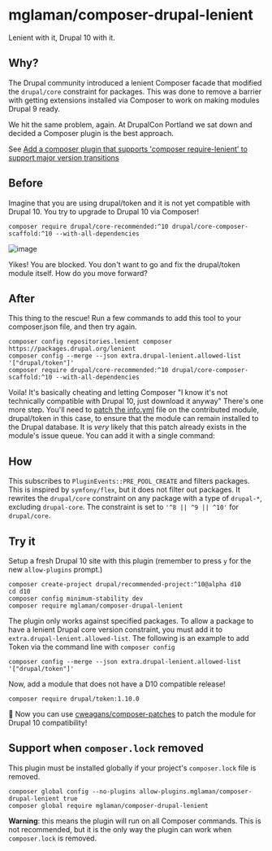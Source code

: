 # mglaman/composer-drupal-lenient

Lenient with it, Drupal 10 with it.

## Why?

The Drupal community introduced a lenient Composer facade that modified the `drupal/core` constraint for packages. This
was done to remove a barrier with getting extensions installed via Composer to work on making modules Drupal 9 ready.

We hit the same problem, again. At DrupalCon Portland we sat down and decided a Composer plugin is the best approach.

See [Add a composer plugin that supports 'composer require-lenient' to support major version transitions](https://www.drupal.org/project/drupal/issues/3267143)

## Before
Imagine that you are using drupal/token and it is not yet compatible with Drupal 10. You try to upgrade to Drupal 10 via Composer!

```
composer require drupal/core-recommended:^10 drupal/core-composer-scaffold:^10 --with-all-dependencies
```
![image](https://github.com/mglaman/composer-drupal-lenient/assets/539205/a4950149-a7ae-4d03-a786-716ebaa7dee0)

Yikes! You are blocked. You don't want to go and fix the drupal/token module itself. How do you move forward?
 
## After

This thing to the rescue! Run a few commands to add this tool to your composer.json file, and then try again.

```
composer config repositories.lenient composer https://packages.drupal.org/lenient 
composer config --merge --json extra.drupal-lenient.allowed-list '["drupal/token"]'
composer require drupal/core-recommended:^10 drupal/core-composer-scaffold:^10 --with-all-dependencies
```

Voila! It's basically cheating and letting Composer "I know it's not technically compatible with Drupal 10, just download it anyway"
There's one more step. You'll need to [patch the info.yml](https://docs.cweagans.net/composer-patches/usage/defining-patches/) file on the contributed module, drupal/token in this case, to ensure that the
module can remain installed to the Drupal database. It is *very* likely that this patch already exists in the module's issue queue. 
You can add it with a single command:



## How

This subscribes to `PluginEvents::PRE_POOL_CREATE` and filters packages. This is inspired by `symfony/flex`, but it does
not filter out packages. It rewrites the `drupal/core` constraint on any package with a type of `drupal-*`,
excluding `drupal-core`. The constraint is set to `'^8 || ^9 || ^10'` for `drupal/core`.

## Try it

Setup a fresh Drupal 10 site with this plugin (remember to press `y` for the new `allow-plugins` prompt.)

```shell
composer create-project drupal/recommended-project:^10@alpha d10
cd d10
composer config minimum-stability dev
composer require mglaman/composer-drupal-lenient
```

The plugin only works against specified packages. To allow a package to have a lenient Drupal core version constraint,
you must add it to `extra.drupal-lenient.allowed-list`. The following is an example to add Token via the command line 
with `composer config`

```shell
composer config --merge --json extra.drupal-lenient.allowed-list '["drupal/token"]'
```

Now, add a module that does not have a D10 compatible release!

```shell
composer require drupal/token:1.10.0
```

🥳 Now you can use [cweagans/composer-patches](https://github.com/cweagans/composer-patches) to patch the module for Drupal 10 compatibility!

## Support when `composer.lock` removed

This plugin must be installed globally if your project's `composer.lock` file is removed.

```shell
composer global config --no-plugins allow-plugins.mglaman/composer-drupal-lenient true
composer global require mglaman/composer-drupal-lenient
```

**Warning**: this means the plugin will run on all Composer commands. This is not recommended, but it is the only way 
the plugin can work when `composer.lock` is removed.
